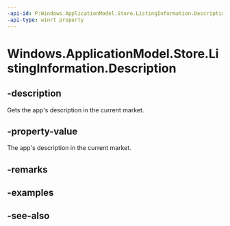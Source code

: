----api-id: P:Windows.ApplicationModel.Store.ListingInformation.Description
-api-type: winrt property
---<!-- Property syntaxpublic string Description { get; }--># Windows.ApplicationModel.Store.ListingInformation.Description## -descriptionGets the app's description in the current market.## -property-valueThe app's description in the current market.## -remarks## -examples## -see-also